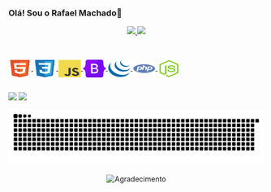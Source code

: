 ### Olá! Sou o Rafael Machado👋

<div align="center">
  <a href="https://github.com/RafaelDMachado2001">
  <img height="165em" src="https://github-readme-stats.vercel.app/api?username=RafaelDMachado2001&show_icons=true&theme=radical&include_all_commits=true&count_private=true"/>
  <img height="165em" src="https://github-readme-stats.vercel.app/api/top-langs/?username=RafaelDMachado2001&layout=compact&langs_count=10&theme=radical"/>
</div>
  
 ##
 
<div style="display: inline_block"><br>
  <img align="center" alt="HTML5" height="35" width="45" src="https://github.com/devicons/devicon/blob/master/icons/html5/html5-original.svg">
  
  <img align="center" alt="CSS" height="35" width="45"  src="https://github.com/devicons/devicon/blob/master/icons/css3/css3-original.svg">
  
  <img align="center" alt="Javascript" height="35" width="45" src="https://github.com/devicons/devicon/blob/master/icons/javascript/javascript-original.svg">
  
  <img align="center" alt="Bootstrap" height="35" width="45" src="https://github.com/devicons/devicon/blob/master/icons/bootstrap/bootstrap-original.svg">
  
  <img align="center" alt="JQuery" height="35" width="45" src="https://github.com/devicons/devicon/blob/master/icons/jquery/jquery-original.svg">
  
  <img align="center" alt="PHP" height="35" width="45" src="https://github.com/devicons/devicon/blob/master/icons/php/php-plain.svg">
  
  <img align="center" alt="NodeJS" height="35" width="45" src="https://github.com/devicons/devicon/blob/master/icons/nodejs/nodejs-original.svg">
</div>
  
 ##
  
 <div> 
  <a href="mailto:rafaeldmachado2001@gmail.com"><img src="https://img.shields.io/badge/-Gmail-%23333?style=for-the-badge&logo=gmail&logoColor=white" target="_blank"></a>
  <a href="https://www.linkedin.com/in/rafael-dorneles-machado-8478b3172/" target="_blank"><img src="https://img.shields.io/badge/-LinkedIn-%230077B5?style=for-the-badge&logo=linkedin&logoColor=white" target="_blank"></a> 
 
  ![Snake animation](https://github.com/RafaelDMachado2001/RafaelDMachado2001/blob/output/github-contribution-grid-snake.svg)
 
</div>
  
<div align="center">
  <img align="center" alt="Agradecimento" src="http://ForTheBadge.com/images/badges/built-with-love.svg"> 
</div>
